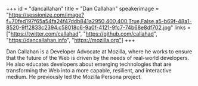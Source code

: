 +++
id = "dancallahan"
title = "Dan Callahan"
speakerimage = "https://sessionize.com/image?f=70fed197f65a54fa24f47ddb841a2950,400,400,True,False,a5-b69f-48a1-8520-9ff2833c2394.c58018c6-9a0f-4121-9fc7-74b68e8df702.jpg"
links = ["https://twitter.com/callahad", "https://github.com/callahad", "https://dancallahan.info", "https://mozilla.org"]
+++

Dan Callahan is a Developer Advocate at Mozilla, where he works to ensure that the future of the Web is driven by the needs of real-world developers. He also educates developers about emerging technologies that are transforming the Web into a more capable, resilient, and interactive medium. He previously led the Mozilla Persona project.